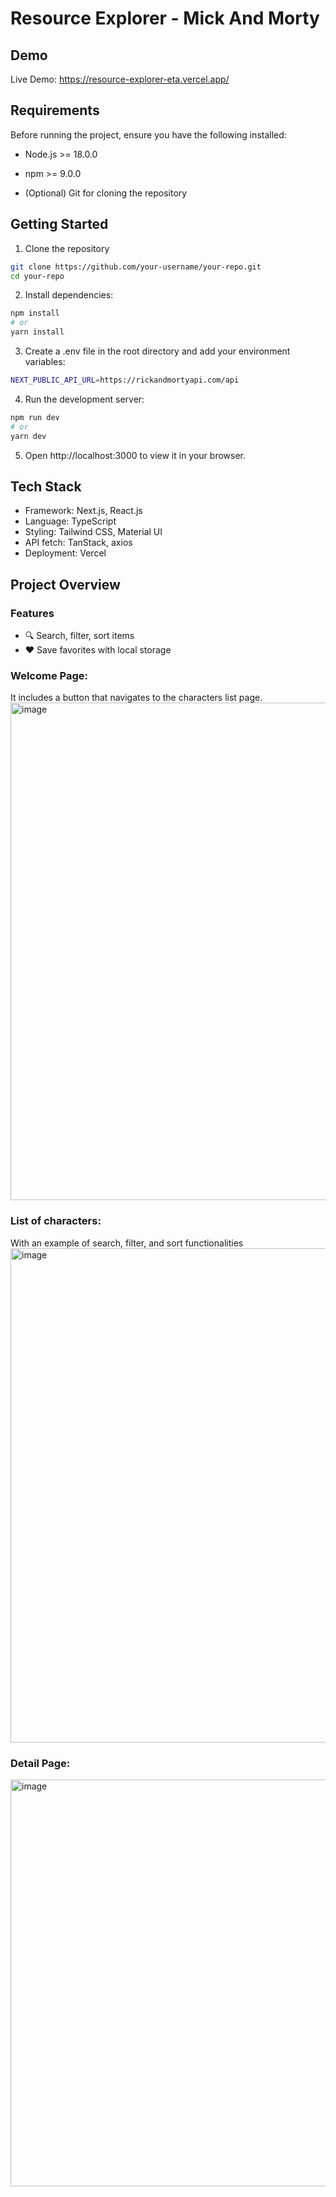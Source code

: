 # Resource Explorer - Mick And Morty
## Demo
Live Demo: https://resource-explorer-eta.vercel.app/

## Requirements
Before running the project, ensure you have the following installed:

- Node.js >= 18.0.0

- npm >= 9.0.0

- (Optional) Git for cloning the repository



## Getting Started


1. Clone the repository
```bash
git clone https://github.com/your-username/your-repo.git
cd your-repo
```
2. Install dependencies:
```bash
npm install
# or
yarn install
```
3. Create a .env file in the root directory and add your environment variables:
```bash
NEXT_PUBLIC_API_URL=https://rickandmortyapi.com/api
```

4. Run the development server:
```bash
npm run dev
# or
yarn dev
```
5. Open http://localhost:3000 to view it in your browser.

## Tech Stack

- Framework: Next.js, React.js
- Language: TypeScript
- Styling: Tailwind CSS, Material UI
- API fetch: TanStack, axios
- Deployment: Vercel

## Project Overview

### Features
- 🔍 Search, filter, sort items
- ❤️ Save favorites with local storage
### Welcome Page:
It includes a button that navigates to the characters list page.
<img width="1137" height="796" alt="image" src="https://github.com/user-attachments/assets/2c682448-5ddf-4db2-bc9b-08f3e8b6ff49" />
### List of characters: 
With an example of search, filter, and sort functionalities
<img width="1152" height="791" alt="image" src="https://github.com/user-attachments/assets/ef17fed8-5e04-4cfa-8415-7136b40b82ac" />
### Detail Page:
<img width="1114" height="651" alt="image" src="https://github.com/user-attachments/assets/b7ace16d-0c21-4fd1-afa7-cc5d204d6851" />



